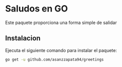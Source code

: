 # Saludos en GO

Este paquete proporciona una forma simple de salidar

## Instalacion
Ejecuta el siguiente comando para instalar el paquete:
```bash
go get -u github.com/asanzzapata94/greetings
```